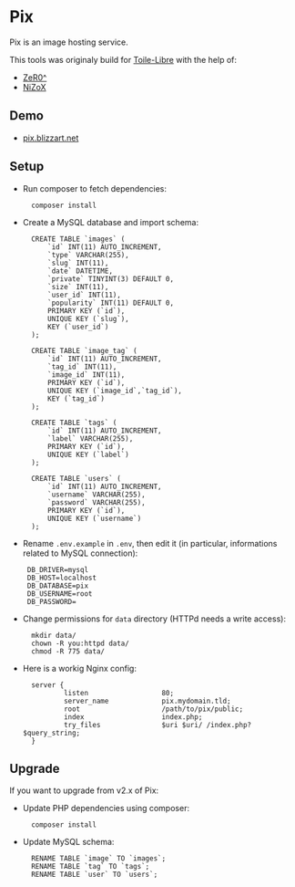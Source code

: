Pix
===============

Pix is an image hosting service.

This tools was originaly build for [Toile-Libre](http://www.toile-libre.org) with the help of:
* [ZeR0^](zero@toile-libre.org)
* [NiZoX](nizox@alterinet.org)


Demo
------------------

* [pix.blizzart.net](https://pix.blizzart.net)


Setup
------------------

* Run composer to fetch dependencies:

        composer install

* Create a MySQL database and import schema:

        CREATE TABLE `images` (
            `id` INT(11) AUTO_INCREMENT,
            `type` VARCHAR(255),
            `slug` INT(11),
            `date` DATETIME,
            `private` TINYINT(3) DEFAULT 0,
            `size` INT(11),
            `user_id` INT(11),
            `popularity` INT(11) DEFAULT 0,
            PRIMARY KEY (`id`),
            UNIQUE KEY (`slug`),
            KEY (`user_id`)
        );

        CREATE TABLE `image_tag` (
            `id` INT(11) AUTO_INCREMENT,
            `tag_id` INT(11),
            `image_id` INT(11),
            PRIMARY KEY (`id`),
            UNIQUE KEY (`image_id`,`tag_id`),
            KEY (`tag_id`)
        );

        CREATE TABLE `tags` (
            `id` INT(11) AUTO_INCREMENT,
            `label` VARCHAR(255),
            PRIMARY KEY (`id`),
            UNIQUE KEY (`label`)
        );

        CREATE TABLE `users` (
            `id` INT(11) AUTO_INCREMENT,
            `username` VARCHAR(255),
            `password` VARCHAR(255),
            PRIMARY KEY (`id`),
            UNIQUE KEY (`username`)
        );

*  Rename `.env.example` in `.env`, then edit it (in particular, informations related to MySQL connection):

        DB_DRIVER=mysql
        DB_HOST=localhost
        DB_DATABASE=pix
        DB_USERNAME=root
        DB_PASSWORD=

* Change permissions for `data` directory (HTTPd needs a write access):

        mkdir data/
        chown -R you:httpd data/
        chmod -R 775 data/

* Here is a workig Nginx config:

        server {
                listen                  80;
                server_name             pix.mydomain.tld;
                root                    /path/to/pix/public;
                index                   index.php;
                try_files               $uri $uri/ /index.php?$query_string;
        }


Upgrade
------------------

If you want to upgrade from v2.x of Pix:

* Update PHP dependencies using composer:

        composer install

* Update MySQL schema:

        RENAME TABLE `image` TO `images`;
        RENAME TABLE `tag` TO `tags`;
        RENAME TABLE `user` TO `users`;
